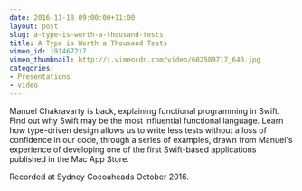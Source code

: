 ```yaml
---
date: 2016-11-18 09:00:00+11:00
layout: post
slug: a-type-is-worth-a-thousand-tests
title: A Type is Worth a Thousand Tests
vimeo_id: 191467217
vimeo_thumbnail: http://i.vimeocdn.com/video/602589717_640.jpg
categories:
- Presentations
- video
---
```


Manuel Chakravarty is back, explaining functional programming in Swift. Find out why Swift may be the most influential functional language. Learn how type-driven design allows us to write less tests without a loss of confidence in our code, through a series of examples, drawn from Manuel's experience of developing one of the first Swift-based applications published in the Mac App Store.

Recorded at Sydney Cocoaheads October 2016.
